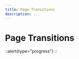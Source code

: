 ```yaml
---
title: Page Transitions
description: ...
---
```


# Page Transitions

::alert{type="progress"}
  <under-construction />
::
